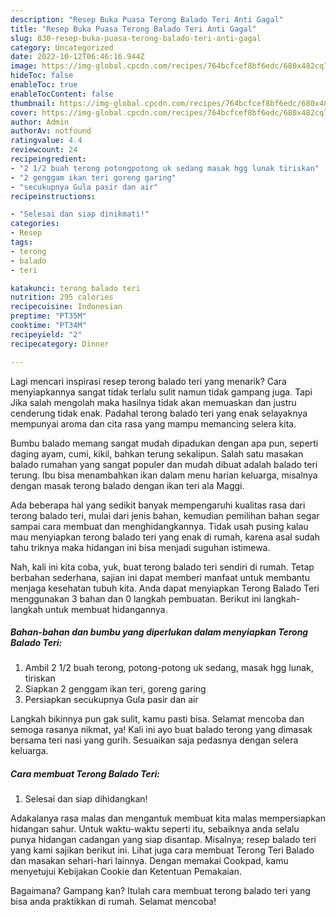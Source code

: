 ```yaml
---
description: "Resep Buka Puasa Terong Balado Teri Anti Gagal"
title: "Resep Buka Puasa Terong Balado Teri Anti Gagal"
slug: 830-resep-buka-puasa-terong-balado-teri-anti-gagal
category: Uncategorized
date: 2022-10-12T06:46:16.944Z
image: https://img-global.cpcdn.com/recipes/764bcfcef8bf6edc/680x482cq70/terong-balado-teri-foto-resep-utama.jpg
hideToc: false
enableToc: true
enableTocContent: false
thumbnail: https://img-global.cpcdn.com/recipes/764bcfcef8bf6edc/680x482cq70/terong-balado-teri-foto-resep-utama.jpg
cover: https://img-global.cpcdn.com/recipes/764bcfcef8bf6edc/680x482cq70/terong-balado-teri-foto-resep-utama.jpg
author: Admin
authorAv: notfound
ratingvalue: 4.4
reviewcount: 24
recipeingredient:
- "2 1/2 buah terong potongpotong uk sedang masak hgg lunak tiriskan"
- "2 genggam ikan teri goreng garing"
- "secukupnya Gula pasir dan air"
recipeinstructions:

- "Selesai dan siap dinikmati!"
categories:
- Resep
tags:
- terong
- balado
- teri

katakunci: terong balado teri 
nutrition: 295 calories
recipecuisine: Indonesian
preptime: "PT35M"
cooktime: "PT34M"
recipeyield: "2"
recipecategory: Dinner

---
```



Lagi mencari inspirasi resep terong balado teri yang menarik? Cara menyiapkannya sangat tidak terlalu sulit namun tidak gampang juga. Tapi Jika salah mengolah maka hasilnya tidak akan memuaskan dan justru cenderung tidak enak. Padahal terong balado teri yang enak selayaknya mempunyai aroma dan cita rasa yang mampu memancing selera kita.


Bumbu balado memang sangat mudah dipadukan dengan apa pun, seperti daging ayam, cumi, kikil, bahkan terung sekalipun. Salah satu masakan balado rumahan yang sangat populer dan mudah dibuat adalah balado teri terung. Ibu bisa menambahkan ikan dalam menu harian keluarga, misalnya dengan masak terong balado dengan ikan teri ala Maggi.

Ada beberapa hal yang sedikit banyak mempengaruhi kualitas rasa dari terong balado teri, mulai dari jenis bahan, kemudian pemilihan bahan segar sampai cara membuat dan menghidangkannya. Tidak usah pusing kalau mau menyiapkan terong balado teri yang enak di rumah, karena asal sudah tahu triknya maka hidangan ini bisa menjadi suguhan istimewa.


Nah, kali ini kita coba, yuk, buat terong balado teri sendiri di rumah. Tetap berbahan sederhana, sajian ini dapat memberi manfaat untuk membantu menjaga kesehatan tubuh kita. Anda dapat menyiapkan Terong Balado Teri menggunakan 3 bahan dan 0 langkah pembuatan. Berikut ini langkah-langkah untuk membuat hidangannya.

<!--inarticleads1-->

##### Bahan-bahan dan bumbu yang diperlukan dalam menyiapkan Terong Balado Teri:

1. Ambil 2 1/2 buah terong, potong-potong uk sedang, masak hgg lunak, tiriskan
1. Siapkan 2 genggam ikan teri, goreng garing
1. Persiapkan secukupnya Gula pasir dan air


Langkah bikinnya pun gak sulit, kamu pasti bisa. Selamat mencoba dan semoga rasanya nikmat, ya! Kali ini ayo buat balado terong yang dimasak bersama teri nasi yang gurih. Sesuaikan saja pedasnya dengan selera keluarga. 

<!--inarticleads2-->

##### Cara membuat Terong Balado Teri:


1. Selesai dan siap dihidangkan!

Adakalanya rasa malas dan mengantuk membuat kita malas mempersiapkan hidangan sahur. Untuk waktu-waktu seperti itu, sebaiknya anda selalu punya hidangan cadangan yang siap disantap. Misalnya; resep balado teri yang kami sajikan berikut ini. Lihat juga cara membuat Terong Teri Balado dan masakan sehari-hari lainnya. Dengan memakai Cookpad, kamu menyetujui Kebijakan Cookie dan Ketentuan Pemakaian. 

Bagaimana? Gampang kan? Itulah cara membuat terong balado teri yang bisa anda praktikkan di rumah. Selamat mencoba!
